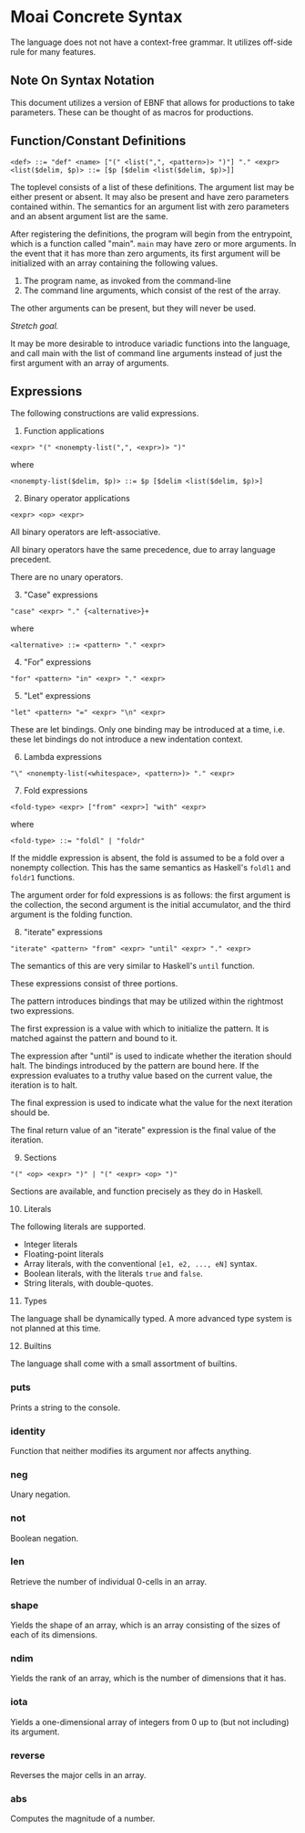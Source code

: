 # Moai Concrete Syntax

The language does not not have a context-free grammar. It utilizes off-side rule for many features.

## Note On Syntax Notation

This document utilizes a version of EBNF that allows for productions to take parameters. These can be
thought of as macros for productions.


## Function/Constant Definitions

```
<def> ::= "def" <name> ["(" <list(",", <pattern>)> ")"] "." <expr>
<list($delim, $p)> ::= [$p [$delim <list($delim, $p)>]]
```


The toplevel consists of a list of these definitions. The argument list may be either present or absent. It
may also be present and have zero parameters contained within. The semantics for an argument list with zero
parameters and an absent argument list are the same.

After registering the definitions, the program will begin from the entrypoint, which is a function called "main".
`main` may have zero or more arguments. In the event that it has more than zero arguments,
its first argument will be initialized with an array containing the following values.

1. The program name, as invoked from the command-line
2. The command line arguments, which consist of the rest of the array.


The other arguments can be present, but they will never be used.

*Stretch goal.*

It may be more desirable to introduce variadic functions into the language, and call main with the
list of command line arguments instead of just the first argument with an array of arguments.


## Expressions

The following constructions are valid expressions.

1. Function applications

```
<expr> "(" <nonempty-list(",", <expr>)> ")"
```

where

```
<nonempty-list($delim, $p)> ::= $p [$delim <list($delim, $p)>]
```


2. Binary operator applications

```
<expr> <op> <expr>
```

All binary operators are left-associative.

All binary operators have the same precedence, due to array language precedent.

There are no unary operators.


3. "Case" expressions

```
"case" <expr> "." {<alternative>}+
```

where

```
<alternative> ::= <pattern> "." <expr>
```


4. "For" expressions

```
"for" <pattern> "in" <expr> "." <expr>
```


5. "Let" expressions

```
"let" <pattern> "=" <expr> "\n" <expr>
```

These are let bindings. Only one binding may be introduced at a time, i.e. these let bindings do not introduce a new indentation context.


6. Lambda expressions

```
"\" <nonempty-list(<whitespace>, <pattern>)> "." <expr>
```


7. Fold expressions

```
<fold-type> <expr> ["from" <expr>] "with" <expr>
```

where

```
<fold-type> ::= "foldl" | "foldr"
```

If the middle expression is absent, the fold is assumed to be a fold over a nonempty collection. This has the
same semantics as Haskell's `foldl1` and `foldr1` functions.

The argument order for fold expressions is as follows: the first argument is the collection, the second argument
is the initial accumulator, and the third argument is the folding function.

8. "iterate" expressions

```
"iterate" <pattern> "from" <expr> "until" <expr> "." <expr>
```

The semantics of this are very similar to Haskell's `until` function.

These expressions consist of three portions.

The pattern introduces bindings that may be utilized within the rightmost two expressions.

The first expression is a value with which to initialize the pattern. It is matched against the pattern and bound to it.

The expression after "until" is used to indicate whether the iteration should halt. The bindings introduced by the pattern are bound here. If the expression evaluates to a truthy value based on the
current value, the iteration is to halt.

The final expression is used to indicate what the value for the next iteration should be.

The final return value of an "iterate" expression is the final value of the iteration.


9. Sections

```
"(" <op> <expr> ")" | "(" <expr> <op> ")"
```

Sections are available, and function precisely as they do in Haskell.


10. Literals

The following literals are supported.

* Integer literals
* Floating-point literals
* Array literals, with the conventional `[e1, e2, ..., eN]` syntax.
* Boolean literals, with the literals `true` and `false`.
* String literals, with double-quotes.


11. Types

The language shall be dynamically typed. A more advanced type system is not planned at this time.


12. Builtins

The language shall come with a small assortment of builtins.

### puts

Prints a string to the console.


### identity

Function that neither modifies its argument nor affects anything.


### neg

Unary negation.


### not

Boolean negation.


### len

Retrieve the number of individual 0-cells in an array.


### shape

Yields the shape of an array, which is an array consisting of the sizes of each of its dimensions.


### ndim

Yields the rank of an array, which is the number of dimensions that it has.


### iota

Yields a one-dimensional array of integers from 0 up to (but not including) its argument.


### reverse

Reverses the major cells in an array.


### abs

Computes the magnitude of a number.